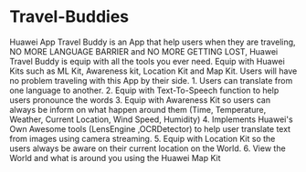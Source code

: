 # Travel-Buddies
Huawei App Travel Buddy is an App that help users when they are traveling,  NO MORE LANGUAGE BARRIER and NO MORE GETTING LOST, Huawei Travel Buddy is equip with all the tools you ever need. Equip with Huawei Kits such as ML Kit, Awareness kit, Location Kit and Map Kit. Users will have no problem traveling with this App by their side. 1. Users can translate from one language to another. 2. Equip with Text-To-Speech function to help users pronounce the words 3. Equip with Awareness Kit so users can always be inform on what happen around them (Time, Temperature, Weather, Current Location, Wind Speed, Humidity) 4. Implements Huawei's Own Awesome tools (LensEngine ,OCRDetector) to help user translate text from images using camera streaming. 5. Equip with Location Kit so the users always be aware on their current location on the World. 6. View the World and what is around you using the Huawei Map Kit
